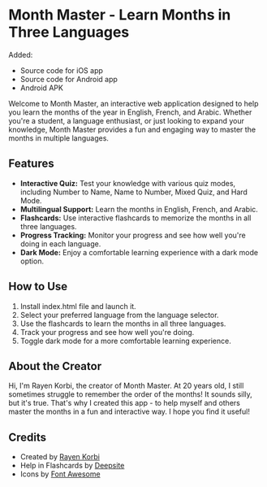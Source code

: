 # Month Master - Learn Months in Three Languages

Added:
* Source code for iOS app
* Source code for Android app
* Android APK

Welcome to Month Master, an interactive web application designed to help you learn the months of the year in English, French, and Arabic. Whether you're a student, a language enthusiast, or just looking to expand your knowledge, Month Master provides a fun and engaging way to master the months in multiple languages.

## Features

*   **Interactive Quiz:** Test your knowledge with various quiz modes, including Number to Name, Name to Number, Mixed Quiz, and Hard Mode.
*   **Multilingual Support:** Learn the months in English, French, and Arabic.
*   **Flashcards:** Use interactive flashcards to memorize the months in all three languages.
*   **Progress Tracking:** Monitor your progress and see how well you're doing in each language.
*   **Dark Mode:** Enjoy a comfortable learning experience with a dark mode option.

## How to Use
1.  Install index.html file and launch it.
2.  Select your preferred language from the language selector.
3.  Use the flashcards to learn the months in all three languages.
4.  Track your progress and see how well you're doing.
5.  Toggle dark mode for a more comfortable learning experience.

## About the Creator

Hi, I'm Rayen Korbi, the creator of Month Master. At 20 years old, I still sometimes struggle to remember the order of the months! It sounds silly, but it's true. That's why I created this app - to help myself and others master the months in a fun and interactive way. I hope you find it useful!


## Credits

*   Created by [Rayen Korbi](https://github.com/korbirayen)
*   Help in Flashcards by [Deepsite](https://huggingface.co/spaces/enzostvs/deepsite)
*   Icons by [Font Awesome](https://fontawesome.com/icons)
